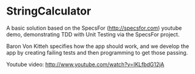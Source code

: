 StringCalculator
================

A basic solution based on the SpecsFor (http://specsfor.com) youtube demo, demonstrating TDD with Unit Testing via the SpecsFor project.

Baron Von Kitteh specifies how the app should work, and we develop the app by creating failing tests and then programming to get
those passing.

Youtube video:  http://www.youtube.com/watch?v=IKLfbdG12jA
